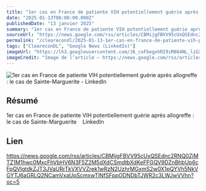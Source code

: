 ```yaml
---
title: "1er cas en France de patiente VIH potentiellement guérie après allogreffe : le cas de Sainte-Marguerite - LinkedIn"
date: "2025-01-13T08:00:00.000Z"
publishedDate: "13 janvier 2025"
summary: "1er cas en France de patiente VIH potentiellement guérie après allogreffe : le cas de Sainte-Marguerite &nbsp;&nbsp; LinkedIn"
sourceUrl: "https://news.google.com/rss/articles/CBMijgFBVV95cUxQSEdnc2RNQ0ZjMTZ1M1hwc0MxcFhVbHV6N3F5Z2M5dXdCSmdtbXdKeFFGQV9DZnBhbUp6cFpQVlgtdkZJT3JVaURrTkVXVVZrek1wRzN2UzhrMGxmS2w0X1pQYVh5NkVGYTJ6aGRLQ2NCamVxaUpScmxwTlNfSFppODNDbTJWR2c3LWJwVVhn?oc=5"
permalink: "/clearecondl/2025-01-13-1er-cas-en-france-de-patiente-vih-potentiellement-guerie-apres-allogreffe-le-cas"
tags: ["CleareconDL", "Google News (LinkedIn)"]
imageUrl: "https://lh3.googleusercontent.com/J6_coFbogxhRI9iM864NL_liGXvsQp2AupsKei7z0cNNfDvGUmWUy20nuUhkREQyrpY4bEeIBuc=s0-w300"
imageCredit: "Image de l’article — https://news.google.com/rss/articles/CBMijgFBVV95cUxQSEdnc2RNQ0ZjMTZ1M1hwc0MxcFhVbHV6N3F5Z2M5dXdCSmdtbXdKeFFGQV9DZnBhbUp6cFpQVlgtdkZJT3JVaURrTkVXVVZrek1wRzN2UzhrMGxmS2w0X1pQYVh5NkVGYTJ6aGRLQ2NCamVxaUpScmxwTlNfSFppODNDbTJWR2c3LWJwVVhn?oc=5"
---
```


![1er cas en France de patiente VIH potentiellement guérie après allogreffe : le cas de Sainte-Marguerite - LinkedIn](https://lh3.googleusercontent.com/J6_coFbogxhRI9iM864NL_liGXvsQp2AupsKei7z0cNNfDvGUmWUy20nuUhkREQyrpY4bEeIBuc=s0-w300)

## Résumé

1er cas en France de patiente VIH potentiellement guérie après allogreffe : le cas de Sainte-Marguerite &nbsp;&nbsp; LinkedIn

## Lien

https://news.google.com/rss/articles/CBMijgFBVV95cUxQSEdnc2RNQ0ZjMTZ1M1hwc0MxcFhVbHV6N3F5Z2M5dXdCSmdtbXdKeFFGQV9DZnBhbUp6cFpQVlgtdkZJT3JVaURrTkVXVVZrek1wRzN2UzhrMGxmS2w0X1pQYVh5NkVGYTJ6aGRLQ2NCamVxaUpScmxwTlNfSFppODNDbTJWR2c3LWJwVVhn?oc=5

